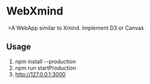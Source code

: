 # WebXmind
  >A WebApp similar to Xmind. Implement D3 or Canvas
  
## Usage
1. npm install --production
2. npm run startProduction
3. http://127.0.0.1:3000

